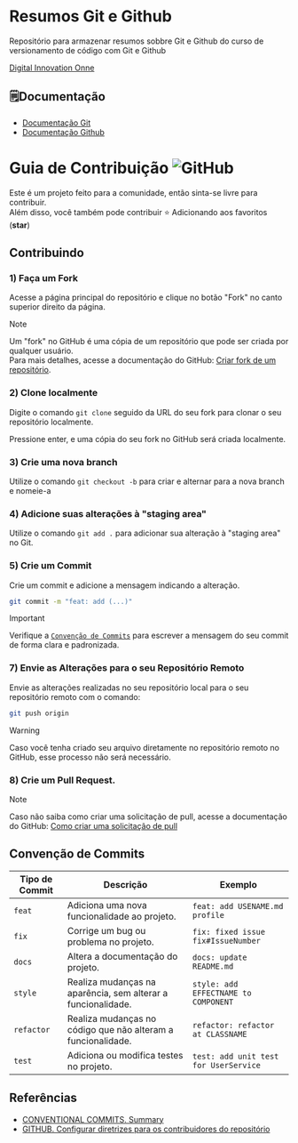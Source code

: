# Resumos Git e Github

Repositório para armazenar resumos sobbre Git e Github do curso de versionamento de código com Git e Github

[Digital Innovation Onne](https://web.dio.me/home)

## 🗒️Documentação
- [Documentação Git](https://git-scm.com/doc)
- [Documentação Github](https://docs.github.com/)



  
# Guia de Contribuição ![GitHub](https://img.shields.io/badge/-GitHub-0D1117?style=for-the-badge&logo=github&labelColor=0D1117)&nbsp;


 Este é um projeto feito para a comunidade, então sinta-se livre para contribuir.
<br>
 Além disso, você também pode contribuir ⭐ Adicionando aos favoritos (**star**) 

##  Contribuindo

### 1) Faça um **Fork**
Acesse a página principal do repositório e clique no botão "Fork" no canto superior direito da página.
> [!NOTE]  
> Um "fork" no GitHub é uma cópia de um repositório que pode ser criada por qualquer usuário. <br>
> Para mais detalhes, acesse a documentação do GitHub: [Criar fork de um repositório](https://docs.github.com/pt/pull-requests/collaborating-with-pull-requests/working-with-forks/fork-a-repo).

### 2) Clone localmente
Digite o comando `git clone` seguido da URL do seu fork para clonar o seu repositório localmente.

Pressione enter, e uma cópia do seu fork no GitHub será criada localmente.

### 3) Crie uma nova **branch** 
Utilize o comando `git checkout -b` para criar e alternar para a nova branch e nomeie-a

### 4) Adicione suas alterações à "staging area"
Utilize o comando `git add .` para adicionar sua alteração à "staging area" no Git.

### 5) Crie um Commit
Crie um commit e adicione a mensagem indicando a alteração.
```bash
git commit -m "feat: add (...)"
```

>[!IMPORTANT]
> Verifique a [`Convenção de Commits`](https://github.com/digitalinnovationone/dio-lab-open-source/blob/main/CONTRIBUTING.md#conven%C3%A7%C3%A3o-de-commits) para escrever a mensagem do seu commit de forma clara e padronizada.

### 7) Envie as Alterações para o seu Repositório Remoto
Envie as alterações realizadas no seu repositório local para o seu repositório remoto com o comando:
```bash
git push origin
```
>[!WARNING]
> Caso você tenha criado seu arquivo diretamente no repositório remoto no GitHub, esse processo não será necessário.

### 8) Crie um **Pull Request**.

>[!NOTE]
> Caso não saiba como criar uma solicitação de pull, acesse a documentação do GitHub: [Como criar uma solicitação de pull
](https://docs.github.com/pt/pull-requests/collaborating-with-pull-requests/proposing-changes-to-your-work-with-pull-requests/creating-a-pull-request)
    
## Convenção de Commits 

| Tipo de Commit |Descrição                                                            | Exemplo
| ---------------|----------------------------------------------------------------------|-----------
| `feat`         | Adiciona uma nova funcionalidade ao projeto.                         | `feat: add USENAME.md profile`
| `fix`          | Corrige um bug ou problema no projeto.                               | `fix: fixed issue fix#IssueNumber`
| `docs`         | Altera a documentação do projeto.| `docs: update README.md`
| `style`        | Realiza mudanças na aparência, sem alterar a funcionalidade.         | `style: add EFFECTNAME to COMPONENT`
| `refactor`     | Realiza mudanças no código que não alteram a funcionalidade.         | `refactor: refactor at CLASSNAME`
| `test`         | Adiciona ou modifica testes no projeto.                              | `test: add unit test for UserService`


## Referências
- [CONVENTIONAL COMMITS. Summary](https://www.conventionalcommits.org/en/v1.0.0/)
- [GITHUB. Configurar diretrizes para os contribuidores do repositório](https://docs.github.com/pt/communities/setting-up-your-project-for-healthy-contributions/setting-guidelines-for-repository-contributors)
